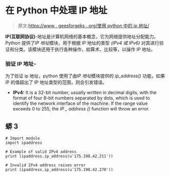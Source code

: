 # 在 Python 中处理 IP 地址

> 原文:[https://www . geesforgeks . org/使用 python 中的 ip 地址/](https://www.geeksforgeeks.org/working-with-ip-addresses-in-python/)

**IP(互联网协议)**-地址是计算机网络的基本概念，它为网络提供地址分配能力。Python 提供了*IP 地址*模块，用于根据 IP 地址的类型 *(IPv4 或 IPv6)* 对其进行验证和分类。该模块还用于执行各种操作，如算术、比较等，以操作 IP 地址。

### **验证 IP 地址-**

为了验证 ip 地址，python 使用了由*IP 地址*模块提供的 *ip_address()* 功能，如果 IP 的值超出了 IP 地址类型的范围，则会引发错误。

*   **IPv4:** It is a 32-bit number, usually written in decimal digits, with the format of four 8-bit numbers separated by dots, which is used to identify the network interface of the machine. If the range value exceeds 0 to 255, the *IP _ address ()* function will throw an error.

## 蟒 3

```
# Import module
import ipaddress

# Example of valid IPv4 address
print (ipaddress.ip_address(u'175.198.42.211'))

# Invalid IPv4 address raises error
print (ipaddress.ip_address(u'175.198.42.270'))
```